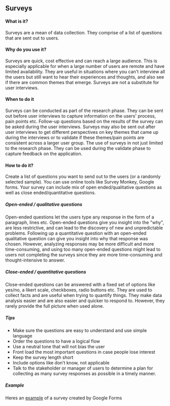 ## Surveys

#### What is it?
Surveys are a mean of data collection. They comprise of a list of questions that are sent out to users. 

#### Why do you use it?
Surveys are quick, cost effective and can reach a large audience. This is especially applicable for when a large number of users are remote and have limited availability. They are useful in situations where you can't interview all the users but still want to hear their experiences and thoughts, and also see if there are common themes that emerge. Surveys are not a substitute for user interviews.  

#### When to do it
Surveys can be conducted as part of the research phase. They can be sent out before user interviews to capture information on the users' process, pain points etc. Follow-up questions based on the results of the survey can be asked during the user interviews. Surveys may also be sent out after user interviews to get different perspectives on key themes that came up during the interviews or to validate if these themes/pain points are consistent across a larger user group. The use of surveys in not just limited to the research phase. They can be used during the validate phase to capture feedback on the application. 

#### How to do it?
Create a list of questions you want to send out to the users (or a randomly selected sample). You can use online tools like Survey Monkey, Google forms. 
Your survey can include  mix of open ended/qualitative questions as well as close ended/quantitative questions. 

##### Open-ended / qualitative questions
Open-ended questions let the users type any response in the form of a paragraph, lines etc. Open-ended questions give you insight into the "why", are less restrictive, and can lead to the discovery of new and unpredictable problems. Following up a quantitative question with an open-ended qualitative question can give you insight into why that response was chosen. However, analyzing responses may be more difficult and more time-consuming, and using too many open-ended questions might lead to users not completing the surveys since they are more time-consuming and thought-intensive to answer. 

##### Close-ended / quantitative questions
Close-ended questions can be answered with a fixed set of options like yes/no, a likert scale, checkboxes, radio buttons etc. They are used to collect facts and are useful when trying to quantify things. They make data analysis easier and are also easier and quicker to respond to. However, they rarely provide the full picture when used alone.

##### Tips
* Make sure the questions are easy to understand and use simple language 
* Order the questions to have a logical flow  
* Use a neutral tone that will not bias the user  
* Front load the most important questions in case people lose interest  
* Keep the survey length short  
* Include options like don’t know, not applicable
* Talk to the stakeholder or manager of users to determine a plan for collecting as many survey responses as possible in a timely manner.

##### Example
Heres an [example](https://docs.google.com/forms/d/1_nCKsQ5uGlX_9Jfg8p_HcNiqHg2tmcs07Za408K4ryo/edit
) of a survey created by Google Forms
